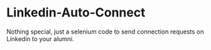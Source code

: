 # Linkedin-Auto-Connect
Nothing special, just a selenium code to send connection requests on Linkedin to your alumni.
